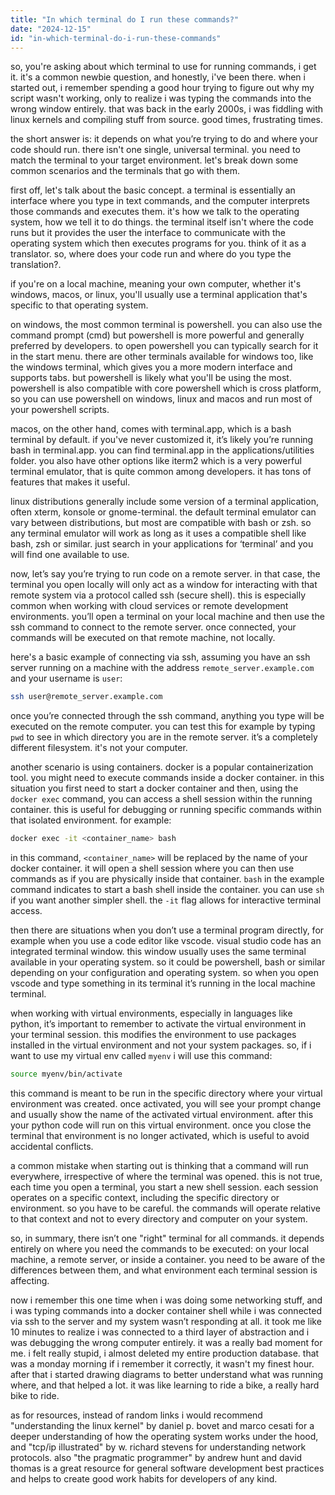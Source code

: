 ```yaml
---
title: "In which terminal do I run these commands?"
date: "2024-12-15"
id: "in-which-terminal-do-i-run-these-commands"
---
```


so, you're asking about which terminal to use for running commands, i get it. it's a common newbie question, and honestly, i've been there. when i started out, i remember spending a good hour trying to figure out why my script wasn't working, only to realize i was typing the commands into the wrong window entirely. that was back in the early 2000s, i was fiddling with linux kernels and compiling stuff from source. good times, frustrating times.

the short answer is: it depends on what you’re trying to do and where your code should run. there isn't one single, universal terminal. you need to match the terminal to your target environment. let's break down some common scenarios and the terminals that go with them.

first off, let's talk about the basic concept. a terminal is essentially an interface where you type in text commands, and the computer interprets those commands and executes them. it's how we talk to the operating system, how we tell it to do things. the terminal itself isn't where the code runs but it provides the user the interface to communicate with the operating system which then executes programs for you. think of it as a translator. so, where does your code run and where do you type the translation?.

if you're on a local machine, meaning your own computer, whether it's windows, macos, or linux, you'll usually use a terminal application that's specific to that operating system.

on windows, the most common terminal is powershell. you can also use the command prompt (cmd) but powershell is more powerful and generally preferred by developers. to open powershell you can typically search for it in the start menu. there are other terminals available for windows too, like the windows terminal, which gives you a more modern interface and supports tabs. but powershell is likely what you'll be using the most. powershell is also compatible with core powershell which is cross platform, so you can use powershell on windows, linux and macos and run most of your powershell scripts.

macos, on the other hand, comes with terminal.app, which is a bash terminal by default. if you've never customized it, it’s likely you’re running bash in terminal.app. you can find terminal.app in the applications/utilities folder. you also have other options like iterm2 which is a very powerful terminal emulator, that is quite common among developers. it has tons of features that makes it useful.

linux distributions generally include some version of a terminal application, often xterm, konsole or gnome-terminal. the default terminal emulator can vary between distributions, but most are compatible with bash or zsh. so any terminal emulator will work as long as it uses a compatible shell like bash, zsh or similar. just search in your applications for ‘terminal’ and you will find one available to use.

now, let’s say you’re trying to run code on a remote server. in that case, the terminal you open locally will only act as a window for interacting with that remote system via a protocol called ssh (secure shell). this is especially common when working with cloud services or remote development environments. you’ll open a terminal on your local machine and then use the ssh command to connect to the remote server. once connected, your commands will be executed on that remote machine, not locally.

here's a basic example of connecting via ssh, assuming you have an ssh server running on a machine with the address `remote_server.example.com` and your username is `user`:

```bash
ssh user@remote_server.example.com
```

once you’re connected through the ssh command, anything you type will be executed on the remote computer. you can test this for example by typing `pwd` to see in which directory you are in the remote server. it’s a completely different filesystem. it's not your computer.

another scenario is using containers. docker is a popular containerization tool. you might need to execute commands inside a docker container. in this situation you first need to start a docker container and then, using the `docker exec` command, you can access a shell session within the running container. this is useful for debugging or running specific commands within that isolated environment. for example:

```bash
docker exec -it <container_name> bash
```

in this command, `<container_name>` will be replaced by the name of your docker container. it will open a shell session where you can then use commands as if you are physically inside that container. `bash` in the example command indicates to start a bash shell inside the container. you can use `sh` if you want another simpler shell. the `-it` flag allows for interactive terminal access.

then there are situations when you don’t use a terminal program directly, for example when you use a code editor like vscode. visual studio code has an integrated terminal window. this window usually uses the same terminal available in your operating system. so it could be powershell, bash or similar depending on your configuration and operating system. so when you open vscode and type something in its terminal it’s running in the local machine terminal.

when working with virtual environments, especially in languages like python, it’s important to remember to activate the virtual environment in your terminal session. this modifies the environment to use packages installed in the virtual environment and not your system packages. so, if i want to use my virtual env called `myenv` i will use this command:

```bash
source myenv/bin/activate
```

this command is meant to be run in the specific directory where your virtual environment was created. once activated, you will see your prompt change and usually show the name of the activated virtual environment. after this your python code will run on this virtual environment. once you close the terminal that environment is no longer activated, which is useful to avoid accidental conflicts.

a common mistake when starting out is thinking that a command will run everywhere, irrespective of where the terminal was opened. this is not true, each time you open a terminal, you start a new shell session. each session operates on a specific context, including the specific directory or environment. so you have to be careful. the commands will operate relative to that context and not to every directory and computer on your system.

so, in summary, there isn’t one "right" terminal for all commands. it depends entirely on where you need the commands to be executed: on your local machine, a remote server, or inside a container. you need to be aware of the differences between them, and what environment each terminal session is affecting.

now i remember this one time when i was doing some networking stuff, and i was typing commands into a docker container shell while i was connected via ssh to the server and my system wasn’t responding at all. it took me like 10 minutes to realize i was connected to a third layer of abstraction and i was debugging the wrong computer entirely. it was a really bad moment for me. i felt really stupid, i almost deleted my entire production database. that was a monday morning if i remember it correctly, it wasn't my finest hour. after that i started drawing diagrams to better understand what was running where, and that helped a lot. it was like learning to ride a bike, a really hard bike to ride.

as for resources, instead of random links i would recommend "understanding the linux kernel" by daniel p. bovet and marco cesati for a deeper understanding of how the operating system works under the hood, and "tcp/ip illustrated" by w. richard stevens for understanding network protocols. also "the pragmatic programmer" by andrew hunt and david thomas is a great resource for general software development best practices and helps to create good work habits for developers of any kind.
